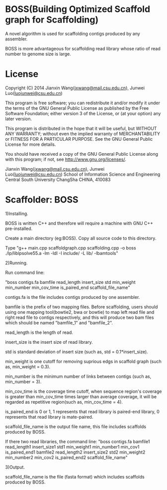 # BOSS(Building Optimized Scaffold graph for Scaffolding)

A novel algorithm is used for scaffolding contigs produced by any assembler. 

BOSS is more advantageous for scaffolding read library whose ratio of read number to genome size is large.

License
=========

Copyright (C) 2014 Jianxin Wang(jxwang@mail.csu.edu.cn), Junwei Luo(luojunwei@csu.edu.cn)

This program is free software; you can redistribute it and/or
modify it under the terms of the GNU General Public License
as published by the Free Software Foundation; either version 3
of the License, or (at your option) any later version.

This program is distributed in the hope that it will be useful,
but WITHOUT ANY WARRANTY; without even the implied warranty of
MERCHANTABILITY or FITNESS FOR A PARTICULAR PURPOSE.  See the
GNU General Public License for more details.

You should have received a copy of the GNU General Public License
along with this program; if not, see <http://www.gnu.org/licenses/>.

Jianxin Wang(jxwang@mail.csu.edu.cn), Junwei Luo(luojunwei@csu.edu.cn)
School of Information Science and Engineering
Central South University
ChangSha
CHINA, 410083


Scaffolder: BOSS
=================

1)Installing.

BOSS is written C++ and therefore will require a machine with GNU C++ pre-installed.

Create a main directory (eg:BOSS). Copy all source code to this directory.

Type "g++ main.cpp scaffoldgraph.cpp scaffolding.cpp -o boss ./lp/liblpsolve55.a -lm -ldl -I include/ -L lib/ -lbamtools" 

2)Running.

Run command line: 

"boss contigs.fa bamfile read_length insert_size std min_weight min_number min_cov_time is_paired_end scaffold_file_name"

contigs.fa is the file includes contigs produced by one assembler.

bamfile is the prefix of two mapping files. Before scaffolding, users should using one mapping tool(bowtie2, bwa or bowtie) to map left read file and right read file to contigs respectively, and this will produce two bam files which should be named "bamfile_1" and "bamfile_2".

read_length is the length of read.

insert_size is the insert size of read library.

std is standard deviation of insert size (such as, std = 0.1*insert_size).

min_weight is one cutoff for removing suprious edgs in scaffold graph (such as, min_weight = 0.3).

min_number is the minimum number of links between contigs (such as, min_number = 3).

min_cov_time is the coverage time cutoff, when sequence region's coverage is greater than min_cov_time times larger than average coverage, it will be regarded as repetitive region(such as, min_cov_time = 4). 

is_paired_end is 0 or 1, 1 represents that read library is paired-end library, 0 represents that read library is mate-paired.

scaffold_file_name is the output file name, this file includes scaffolds produced by BOSS. 

If there two read libraries, the command line:
"boss contigs.fa bamfile1 read_length1 insert_size1 std1 min_weight1 min_number1 min_cov1 is_paired_end1 bamfile2 read_length2 insert_size2 std2 min_weight2 min_number2 min_cov2 is_paired_end2 scaffold_file_name"

3)Output.

scaffold_file_name is the file (fasta format) which includes scaffolds produced by BOSS.
